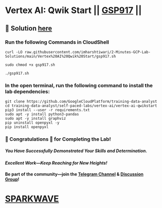 # Vertex AI: Qwik Start || [GSP917](https://www.cloudskillsboost.google/focuses/18940?parent=catalog) ||

## 🔑 Solution [here](https://www.youtube.com/@sparkwave.01)

### Run the following Commands in CloudShell

```
curl -LO raw.githubusercontent.com/imharshtiwari/2-Minutes-GCP-Lab-Solutions/main/Vertex%20AI%20Qwik%20Start/gsp917.sh

sudo chmod +x gsp917.sh

./gsp917.sh
```
### In the open terminal, run the following command to install the lab dependencies:

```
git clone https://github.com/GoogleCloudPlatform/training-data-analyst
cd training-data-analyst/self-paced-labs/vertex-ai/vertex-ai-qwikstart
pip3 install --user -r requirements.txt
sudo apt -y install python3-pandas
sudo apt -y install graphviz
pip uninstall openpyxl -y
pip install openpyxl
```

### 🐼 Congratulations 🎉 for Completing the Lab!  

##### *You Have Successfully Demonstrated Your Skills and Determination.*  

#### *Excellent Work—Keep Reaching for New Heights!*  

#### Be part of the community—join the [Telegram Channel](https://t.me/sparkwave.01) & [Discussion Group](https://t.me/sparkwave.01chats)!  

# [SPARKWAVE](https://www.youtube.com/@sparkwave.01)
